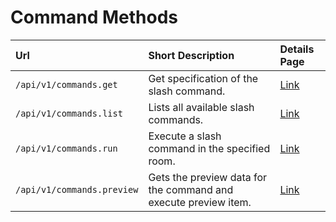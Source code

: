 # Command Methods

| Url | Short Description | Details Page |
| :--- | :--- | :--- |
| `/api/v1/commands.get` | Get specification of the slash command. | [Link](get.md) |
| `/api/v1/commands.list` | Lists all available slash commands. | [Link](list.md) |
| `/api/v1/commands.run` | Execute a slash command in the specified room. | [Link](run.md) |
| `/api/v1/commands.preview` | Gets the preview data for the command and execute preview item. | [Link](preview.md) |


